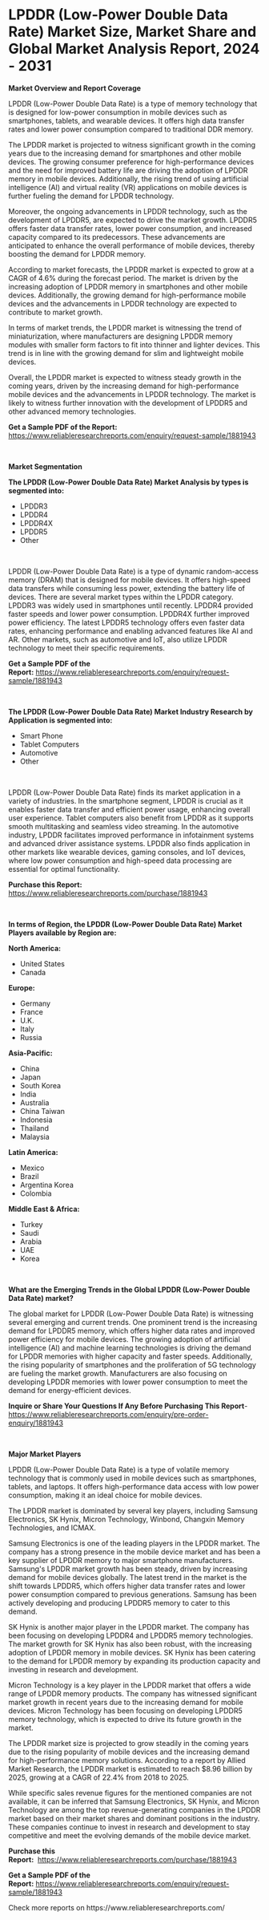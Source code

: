 <p><h1>LPDDR (Low-Power Double Data Rate) Market Size, Market Share and Global Market Analysis Report, 2024 - 2031</h1></p><p><strong>Market Overview and Report Coverage</strong></p>
<p><p>LPDDR (Low-Power Double Data Rate) is a type of memory technology that is designed for low-power consumption in mobile devices such as smartphones, tablets, and wearable devices. It offers high data transfer rates and lower power consumption compared to traditional DDR memory.</p><p>The LPDDR market is projected to witness significant growth in the coming years due to the increasing demand for smartphones and other mobile devices. The growing consumer preference for high-performance devices and the need for improved battery life are driving the adoption of LPDDR memory in mobile devices. Additionally, the rising trend of using artificial intelligence (AI) and virtual reality (VR) applications on mobile devices is further fueling the demand for LPDDR technology.</p><p>Moreover, the ongoing advancements in LPDDR technology, such as the development of LPDDR5, are expected to drive the market growth. LPDDR5 offers faster data transfer rates, lower power consumption, and increased capacity compared to its predecessors. These advancements are anticipated to enhance the overall performance of mobile devices, thereby boosting the demand for LPDDR memory.</p><p>According to market forecasts, the LPDDR market is expected to grow at a CAGR of 4.6% during the forecast period. The market is driven by the increasing adoption of LPDDR memory in smartphones and other mobile devices. Additionally, the growing demand for high-performance mobile devices and the advancements in LPDDR technology are expected to contribute to market growth.</p><p>In terms of market trends, the LPDDR market is witnessing the trend of miniaturization, where manufacturers are designing LPDDR memory modules with smaller form factors to fit into thinner and lighter devices. This trend is in line with the growing demand for slim and lightweight mobile devices.</p><p>Overall, the LPDDR market is expected to witness steady growth in the coming years, driven by the increasing demand for high-performance mobile devices and the advancements in LPDDR technology. The market is likely to witness further innovation with the development of LPDDR5 and other advanced memory technologies.</p></p>
<p><strong>Get a Sample PDF of the Report:</strong> <a href="https://www.reliableresearchreports.com/enquiry/request-sample/1881943">https://www.reliableresearchreports.com/enquiry/request-sample/1881943</a></p>
<p>&nbsp;</p>
<p><strong>Market Segmentation</strong></p>
<p><strong>The LPDDR (Low-Power Double Data Rate) Market Analysis by types is segmented into:</strong></p>
<p><ul><li>LPDDR3</li><li>LPDDR4</li><li>LPDDR4X</li><li>LPDDR5</li><li>Other</li></ul></p>
<p>&nbsp;</p>
<p><p>LPDDR (Low-Power Double Data Rate) is a type of dynamic random-access memory (DRAM) that is designed for mobile devices. It offers high-speed data transfers while consuming less power, extending the battery life of devices. There are several market types within the LPDDR category. LPDDR3 was widely used in smartphones until recently. LPDDR4 provided faster speeds and lower power consumption. LPDDR4X further improved power efficiency. The latest LPDDR5 technology offers even faster data rates, enhancing performance and enabling advanced features like AI and AR. Other markets, such as automotive and IoT, also utilize LPDDR technology to meet their specific requirements.</p></p>
<p><strong>Get a Sample PDF of the Report:</strong>&nbsp;<a href="https://www.reliableresearchreports.com/enquiry/request-sample/1881943">https://www.reliableresearchreports.com/enquiry/request-sample/1881943</a></p>
<p>&nbsp;</p>
<p><strong>The LPDDR (Low-Power Double Data Rate) Market Industry Research by Application is segmented into:</strong></p>
<p><ul><li>Smart Phone</li><li>Tablet Computers</li><li>Automotive</li><li>Other</li></ul></p>
<p>&nbsp;</p>
<p><p>LPDDR (Low-Power Double Data Rate) finds its market application in a variety of industries. In the smartphone segment, LPDDR is crucial as it enables faster data transfer and efficient power usage, enhancing overall user experience. Tablet computers also benefit from LPDDR as it supports smooth multitasking and seamless video streaming. In the automotive industry, LPDDR facilitates improved performance in infotainment systems and advanced driver assistance systems. LPDDR also finds application in other markets like wearable devices, gaming consoles, and IoT devices, where low power consumption and high-speed data processing are essential for optimal functionality.</p></p>
<p><strong>Purchase this Report:</strong>&nbsp; <a href="https://www.reliableresearchreports.com/purchase/1881943">https://www.reliableresearchreports.com/purchase/1881943</a></p>
<p>&nbsp;</p>
<p><strong>In terms of Region, the LPDDR (Low-Power Double Data Rate) Market Players available by Region are:</strong></p>
<p>
    <p> <strong> North America: </strong>
        <ul>
            <li>United States</li>
            <li>Canada</li>
        </ul>
        </p> 
    <p> <strong> Europe: </strong>
        <ul>
            <li>Germany</li>
            <li>France</li>
            <li>U.K.</li>
            <li>Italy</li>
            <li>Russia</li>
        </ul>
        </p> 
    <p> <strong> Asia-Pacific: </strong>
        <ul>
            <li>China</li>
            <li>Japan</li>
            <li>South Korea</li>
            <li>India</li>
            <li>Australia</li>
            <li>China Taiwan</li>
            <li>Indonesia</li>
            <li>Thailand</li>
            <li>Malaysia</li>
        </ul>
        </p> 
    <p> <strong> Latin America: </strong>
        <ul>
            <li>Mexico</li>
            <li>Brazil</li>
            <li>Argentina Korea</li>
            <li>Colombia</li>
        </ul>
        </p> 
    <p> <strong> Middle East & Africa: </strong>
        <ul>
            <li>Turkey</li>
            <li>Saudi</li>
            <li>Arabia</li>
            <li>UAE</li>
            <li>Korea</li>
        </ul>
    </p>
    </p>
<p>&nbsp;</p>
<p><strong>What are the Emerging Trends in the Global LPDDR (Low-Power Double Data Rate) market?</strong></p>
<p><p>The global market for LPDDR (Low-Power Double Data Rate) is witnessing several emerging and current trends. One prominent trend is the increasing demand for LPDDR5 memory, which offers higher data rates and improved power efficiency for mobile devices. The growing adoption of artificial intelligence (AI) and machine learning technologies is driving the demand for LPDDR memories with higher capacity and faster speeds. Additionally, the rising popularity of smartphones and the proliferation of 5G technology are fueling the market growth. Manufacturers are also focusing on developing LPDDR memories with lower power consumption to meet the demand for energy-efficient devices.</p></p>
<p><strong>Inquire or Share Your Questions If Any Before Purchasing This Report</strong>- <a href="https://www.reliableresearchreports.com/enquiry/pre-order-enquiry/1881943">https://www.reliableresearchreports.com/enquiry/pre-order-enquiry/1881943</a></p>
<p>&nbsp;</p>
<p><strong>Major Market Players</strong></p>
<p><p>LPDDR (Low-Power Double Data Rate) is a type of volatile memory technology that is commonly used in mobile devices such as smartphones, tablets, and laptops. It offers high-performance data access with low power consumption, making it an ideal choice for mobile devices.</p><p>The LPDDR market is dominated by several key players, including Samsung Electronics, SK Hynix, Micron Technology, Winbond, Changxin Memory Technologies, and ICMAX.</p><p>Samsung Electronics is one of the leading players in the LPDDR market. The company has a strong presence in the mobile device market and has been a key supplier of LPDDR memory to major smartphone manufacturers. Samsung's LPDDR market growth has been steady, driven by increasing demand for mobile devices globally. The latest trend in the market is the shift towards LPDDR5, which offers higher data transfer rates and lower power consumption compared to previous generations. Samsung has been actively developing and producing LPDDR5 memory to cater to this demand.</p><p>SK Hynix is another major player in the LPDDR market. The company has been focusing on developing LPDDR4 and LPDDR5 memory technologies. The market growth for SK Hynix has also been robust, with the increasing adoption of LPDDR memory in mobile devices. SK Hynix has been catering to the demand for LPDDR memory by expanding its production capacity and investing in research and development.</p><p>Micron Technology is a key player in the LPDDR market that offers a wide range of LPDDR memory products. The company has witnessed significant market growth in recent years due to the increasing demand for mobile devices. Micron Technology has been focusing on developing LPDDR5 memory technology, which is expected to drive its future growth in the market.</p><p>The LPDDR market size is projected to grow steadily in the coming years due to the rising popularity of mobile devices and the increasing demand for high-performance memory solutions. According to a report by Allied Market Research, the LPDDR market is estimated to reach $8.96 billion by 2025, growing at a CAGR of 22.4% from 2018 to 2025.</p><p>While specific sales revenue figures for the mentioned companies are not available, it can be inferred that Samsung Electronics, SK Hynix, and Micron Technology are among the top revenue-generating companies in the LPDDR market based on their market shares and dominant positions in the industry. These companies continue to invest in research and development to stay competitive and meet the evolving demands of the mobile device market.</p></p>
<p><strong>Purchase this Report:</strong>&nbsp;&nbsp;<a href="https://www.reliableresearchreports.com/purchase/1881943">https://www.reliableresearchreports.com/purchase/1881943</a></p>
<p></p>
<p><strong>Get a Sample PDF of the Report:</strong>&nbsp;<a href="https://www.reliableresearchreports.com/enquiry/request-sample/1881943">https://www.reliableresearchreports.com/enquiry/request-sample/1881943</a></p>
<p>Check more reports on https://www.reliableresearchreports.com/</p>